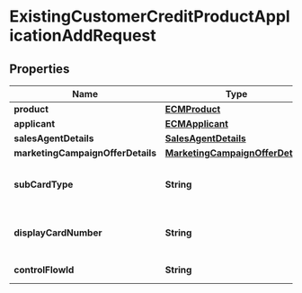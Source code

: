 # ExistingCustomerCreditProductApplicationAddRequest

## Properties
Name | Type | Description | Notes
------------ | ------------- | ------------- | -------------
**product** | [**ECMProduct**](ECMProduct.md) |  |  [optional]
**applicant** | [**ECMApplicant**](ECMApplicant.md) |  |  [optional]
**salesAgentDetails** | [**SalesAgentDetails**](SalesAgentDetails.md) |  |  [optional]
**marketingCampaignOfferDetails** | [**MarketingCampaignOfferDetails**](MarketingCampaignOfferDetails.md) |  |  [optional]
**subCardType** | **String** | Type of existing card of customer. |  [optional]
**displayCardNumber** | **String** | Last 4 digits of card number |  [optional]
**controlFlowId** | **String** | Control Flow Id | 
